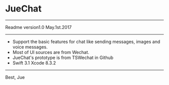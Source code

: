 # JueChat
****
 Readme version1.0 May.1st.2017
 ****
  * Support the basic features for chat like sending messages, images and voice messages.
  * Most of UI sources are from Wechat.
  * JueChat's prototype is from TSWechat in Github
  * Swift 3.1 Xcode 8.3.2
  ****
  Best,
  Jue
